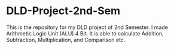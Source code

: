 # DLD-Project-2nd-Sem
This is the repository for my DLD project of 2nd Semester. I made Arithmetic Logic Unit (ALU) 4 Bit. It is able to calculate Addition, Subtraction, Multiplication, and Comparison etc.
